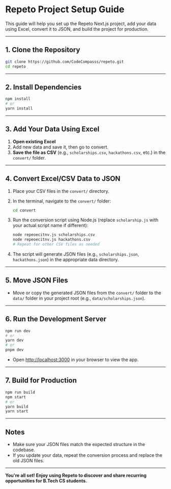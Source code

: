 # Repeto Project Setup Guide

This guide will help you set up the Repeto Next.js project, add your data using Excel, convert it to JSON, and build the project for production.

---

## 1. Clone the Repository

```bash
git clone https://github.com/CodeCompasss/repeto.git
cd repeto
```

---

## 2. Install Dependencies

```bash
npm install
# or
yarn install
```

---

## 3. Add Your Data Using Excel

1. **Open existing Excel**
2. Add new data and save it, then go to convert.
3. **Save the file as CSV** (e.g., `scholarships.csv`, `hackathons.csv`, etc.) in the `convert/` folder.

---

## 4. Convert Excel/CSV Data to JSON

1. Place your CSV files in the `convert/` directory.
2. In the terminal, navigate to the `convert/` folder:

    ```bash
    cd convert
    ```

3. Run the conversion script using Node.js (replace `scholarship.js` with your actual script name if different):

    ```bash
    node repeoecitnv.js scholarships.csv
    node repeoecitnv.js hackathons.csv
    # Repeat for other CSV files as needed
    ```

4. The script will generate JSON files (e.g., `scholarships.json`, `hackathons.json`) in the appropriate data directory.

---

## 5. Move JSON Files

- Move or copy the generated JSON files from the `convert/` folder to the `data/` folder in your project root (e.g., `data/scholarships.json`).

---

## 6. Run the Development Server

```bash
npm run dev
# or
yarn dev
# or
pnpm dev
```

- Open [http://localhost:3000](http://localhost:3000) in your browser to view the app.

---

## 7. Build for Production

```bash
npm run build
npm start
# or
yarn build
yarn start
```

---

## Notes

- Make sure your JSON files match the expected structure in the codebase.
- If you update your data, repeat the conversion process and replace the old JSON files.

---

**You're all set! Enjoy using Repeto to discover and share recurring opportunities for B.Tech CS students.**